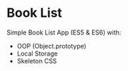 # Book List
Simple Book List App (ES5 &amp; ES6) with:
- OOP (Object.prototype)
- Local Storage
- Skeleton CSS


